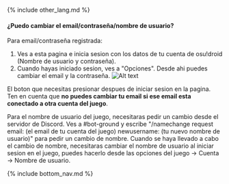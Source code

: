 {% include other_lang.md %}

#### ¿Puedo cambiar el email/contraseña/nombre de usuario?

Para email/contraseña registrada: 

1. Ves a esta pagina e inicia sesion con los datos de tu cuenta de osu!droid (Nombre de usuario y contraseña).
2. Cuando hayas iniciado sesion, ves a "Opciones". Desde ahi puedes cambiar el email y la contraseña.
![Alt text]({{site.baseurl}}/assets/images/image.png "Este es el boton que tienes que presionar para ver las opciones para cambiar el email y la contraseña")

El boton que necesitas presionar despues de iniciar sesion en la pagina.
Ten en cuenta que **no puedes cambiar tu email si ese email esta conectado a otra cuenta del juego**.

Para el nombre de usuario del juego, necesitaras pedir un cambio desde el servidor de Discord. Ves a #bot-ground y escribe "/namechange request email: (el email de tu cuenta del juego) newusername: (tu nuevo nombre de usuario)" para pedir un cambio de nombre.
 Cuando se haya llevado a cabo el cambio de nombre, necesitaras cambiar el nombre de usuario al iniciar sesion en el juego, puedes hacerlo desde las opciones del juego -> Cuenta -> Nombre de usuario.

<!-- Don't touch this part thank you -->
{% include bottom_nav.md %}
